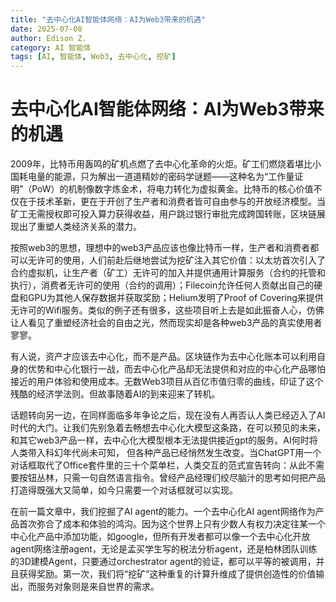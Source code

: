 ```yaml
---
title: "去中心化AI智能体网络：AI为Web3带来的机遇"
date: 2025-07-08
author: Edison Z.
category: AI 智能体
tags: [AI, 智能体, Web3, 去中心化, 挖矿]
---
```


# 去中心化AI智能体网络：AI为Web3带来的机遇

2009年，比特币用轰鸣的矿机点燃了去中心化革命的火炬。矿工们燃烧着堪比小国耗电量的能源，只为解出一道道精妙的密码学谜题——这种名为“工作量证明”（PoW）的机制像数字炼金术，将电力转化为虚拟黄金。比特币的核心价值不仅在于技术革新，更在于开创了生产者和消费者皆可自由参与的开放经济模型。当矿工无需授权即可投入算力获得收益，用户跳过银行审批完成跨国转账，区块链展现出了重塑人类经济关系的潜力。

按照web3的思想，理想中的web3产品应该也像比特币一样，生产者和消费者都可以无许可的使用，人们前赴后继地尝试为挖矿注入其它价值：以太坊首次引入了合约虚拟机，让生产者（矿工）无许可的加入并提供通用计算服务（合约的托管和执行），消费者无许可的使用（合约的调用）；Filecoin允许任何人贡献出自己的硬盘和GPU为其他人保存数据并获取奖励；Helium发明了Proof of Covering来提供无许可的Wifi服务。类似的例子还有很多，这些项目听上去是如此振奋人心，仿佛让人看见了重塑经济社会的自由之光，然而现实却是各种web3产品的真实使用者寥寥。

有人说，资产才应该去中心化，而不是产品。区块链作为去中心化账本可以利用自身的优势和中心化银行一战，而去中心化产品却无法提供和对应的中心化产品哪怕接近的用户体验和使用成本。无数Web3项目从百亿市值归零的曲线，印证了这个残酷的经济学法则。但故事随着AI的到来迎来了转机。

话题转向另一边，在同样面临多年争论之后，现在没有人再否认人类已经迈入了AI时代的大门。让我们先别急着去畅想去中心化大模型这条路，在可以预见的未来，和其它web3产品一样，去中心化大模型根本无法提供接近gpt的服务。AI何时将人类带入科幻年代尚未可知， 但各种产品已经悄然发生改变。当ChatGPT用一个对话框取代了Office套件里的三十个菜单栏，人类交互的范式宣告转向：从此不需要按钮丛林，只需一句自然语言指令。曾经产品经理们绞尽脑汁的思考如何把产品打造得既强大又简单，如今只需要一个对话框就可以实现。

在前一篇文章中，我们挖掘了AI agent的能力。一个去中心化AI agent网络作为产品首次弥合了成本和体验的鸿沟。因为这个世界上只有少数人有权力决定往某一个中心化产品中添加功能，如google，但所有开发者都可以像一个去中心化开放agent网络注册agent，无论是孟买学生写的税法分析agent，还是柏林团队训练的3D建模Agent，只要通过orchestrator agent的验证，都可以平等的被调用，并且获得奖励。第一次，我们将“挖矿”这种重复的计算升维成了提供创造性的价值输出，而服务对象则是来自世界的需求。


